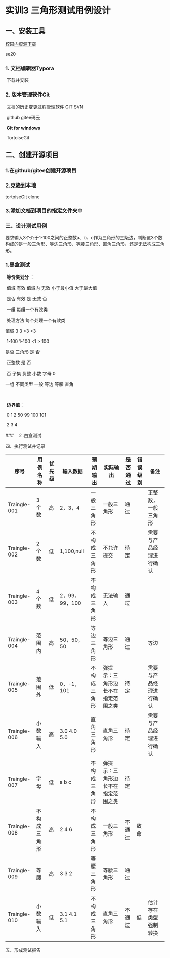 # 实训3 三角形测试用例设计

## 一、安装工具

[校园内资源下载](ftp://10.6.19.251)

se20



### 1. 文档编辑器Typora

​      下载并安装

### 2. 版本管理软件Git

​    文档的历史变更过程管理软件   GIT   SVN

​    github   gitee码云

​      **Git for windows**

​      TortoiseGit



## 二、创建开源项目

### 1.在github/gitee创建开源项目



### 2.克隆到本地

  tortoiseGit clone



### 3.添加文档到项目的指定文件夹中



### 三、设计测试用例

要求输入3个介于1-100之间的正整数a、b、c作为三角形的三条边，判断这3个数构成的是一般三角形、等边三角形、等腰三角形、直角三角形，还是无法构成三角形。

### 1.黑盒测试

​       **等价类划分** ：  

​        值域        有效 值域内  无效    小于最小值   大于最大值 

​        是否      有效  是    无效  否

​        一组    每组一个有效类

​        处理方法    每个处理一个有效类

值域       3                     3               <3      >3

​              1-100             1-100        <1    > 100          

是否       三角形          是     否

​              正整数           是     否

​                                     否   子集       负整     小数    字母  0  

一组       不同类型      一般   等边 等腰  直角  







​                                                           







​       **边界值**： 

​                 0    1     2    50     99   100  101

​                2 3   4

###　２.白盒测试





四、执行测试并记录

| 序号         | 用例名称     | 优先级 | 输入数据       | 预期输出     | 实际输出                           | 是否通过 | 错误级别 | 备注                   |
| ------------ | ------------ | ------ | -------------- | ------------ | ---------------------------------- | -------- | -------- | ---------------------- |
| Traingle-001 | 3个数        | 高     | 2，3，4        | 一般三角形   | 一般三角形                         | 通过     |          | 正整数，一般三角形     |
| Traingle-002 | 2个数        | 低     | 1,100,null     | 不构成三角形 | 不允许提交                         | 待定     |          | 需要与产品经理进行确认 |
| Traingle-003 | 4个数        | 低     | 2，99，99，100 | 不构成三角形 | 无法输入                           | 通过     |          |                        |
| Traingle-004 | 范围内       | 高     | 50，50，50     | 等边三角形   | 等边三角形                         | 通过     |          | 等边                   |
| Traingle-005 | 范围外       | 低     | 0，-1，101     | 不构成三角形 | 弹提示：三角形边长不在指定范围之类 | 待定     |          | 需要与产品经理进行确认 |
| Traingle-006 | 小数输入     | 高     | 3.0 4.0 5.0    | 直角三角形   | 直角三角形                         | 待定     |          | 需要与产品经理进行确认 |
| Traingle-007 | 字母         | 低     | a b c          | 不构成三角形 | 弹提示：三角形边长不在指定范围之类 | 待定     |          |                        |
| Traingle-008 | 不构成三角形 | 高     | 2 4 6          | 不构成三角形 | 一般三角形                         | 不通过   | 致命     |                        |
| Traingle-009 | 等腰         | 高     | 3 3 2          | 等腰三角形   | 等腰三角形                         | 通过     |          |                        |
| Traingle-010 | 小数输入     | 低     | 3.1 4.1 5.1    | 不构成三角形 | 直角三角形                         | 不通过   | 低       | 估计存在类型强制转换   |

五、形成测试报告

   